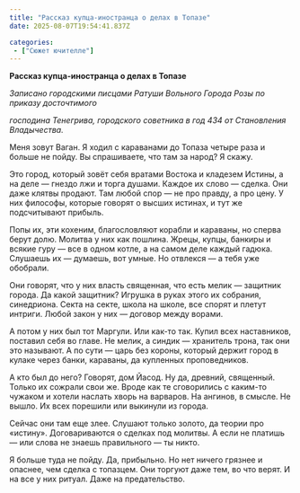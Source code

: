 ```yaml
---
title: "Рассказ купца-иностранца о делах в Топазе"
date: 2025-08-07T19:54:41.837Z

categories:
 - ["Сюжет ючителле"]
---
```


**Рассказ купца-иностранца о делах в Топазе**

*Записано городскими писцами Ратуши Вольного Города Розы по приказу
досточтимого*

*господина Тенегрива, городского советника в год 434 от Становления
Владычества.*

Меня зовут Ваган. Я ходил с караванами до Топаза четыре раза и больше не
пойду. Вы спрашиваете, что там за народ? Я скажу.

Это город, который зовёт себя вратами Востока и кладезем Истины, а на
деле — гнездо лжи и торга душами. Каждое их слово — сделка. Они даже
клятвы продают. Там любой спор — не про правду, а про цену. У них
философы, которые говорят о высших истинах, и тут же подсчитывают
прибыль.

Попы их, эти кохеним, благословляют корабли и караваны, но сперва берут
долю. Молитва у них как пошлина. Жрецы, купцы, банкиры и всякие гуру —
все в одном котле, а на самом деле каждый гадюка. Слушаешь их — думаешь,
вот умные. Но отвлекся — а тебя уже обобрали.

Они говорят, что у них власть священная, что есть мелик — защитник
города. Да какой защитник? Игрушка в руках этого их собрания,
синедриона. Секта на секте, школа на школе, все спорят и плетут интриги.
Любой закон у них — договор между ворами.

А потом у них был тот Маргули. Или как-то так. Купил всех наставников,
поставил себя во главе. Не мелик, а синдик — хранитель трона, так они
это называют. А по сути — царь без короны, который держит город в кулаке
через банки, караваны, да купленных проповедников.

А кто был до него? Говорят, дом Йасод. Ну да, древний, священный. Только
их сожрали свои же. Вроде как те сговорились с каким-то чужаком и хотели
наслать хворь на варваров. На ангинов, в смысле. Не вышло. Их всех
порешили или выкинули из города.

Сейчас они там еще злее. Слушают только золото, да теории про «истину».
Договариваются о сделках под молитвы. А если не платишь — или слова не
знаешь правильного — ты никто.

Я больше туда не пойду. Да, прибыльно. Но нет ничего грязнее и опаснее,
чем сделка с топазцем. Они торгуют даже тем, во что верят. И на все у
них ритуал. Даже на предательство.
